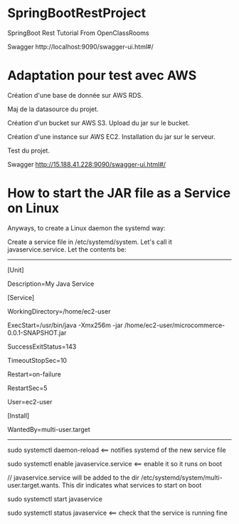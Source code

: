 # SpringBootRestProject
SpringBoot Rest Tutorial From OpenClassRooms

Swagger
http://localhost:9090/swagger-ui.html#/

# Adaptation pour test avec AWS

Création d'une base de donnée sur AWS RDS.

Maj de la datasource du projet.

Création d'un bucket sur AWS S3. Upload du jar sur le bucket.

Création d'une instance sur AWS EC2. Installation du jar sur le serveur.

Test du projet. 

Swagger
http://15.188.41.228:9090/swagger-ui.html#/

# How to start the JAR file as a Service on Linux

Anyways, to create a Linux daemon the systemd way:

Create a service file in /etc/systemd/system. Let's call it javaservice.service. Let the contents be:

------ 

[Unit]

Description=My Java Service

[Service]

WorkingDirectory=/home/ec2-user

ExecStart=/usr/bin/java -Xmx256m -jar /home/ec2-user/microcommerce-0.0.1-SNAPSHOT.jar

SuccessExitStatus=143

TimeoutStopSec=10

Restart=on-failure

RestartSec=5

User=ec2-user

[Install]

WantedBy=multi-user.target

------

sudo systemctl daemon-reload	<== notifies systemd of the new service file

sudo systemctl enable javaservice.service		<== enable it so it runs on boot

// javaservice.service will be added to the dir /etc/systemd/system/multi-user.target.wants. This dir indicates what services to start on boot

sudo systemctl start javaservice

sudo systemctl status javaservice   <== check that the service is running fine
